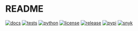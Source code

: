 # README

[![docs](https://img.shields.io/readthedocs/wingechr-project-template?logo=readthedocs&logoColor=white)](https://wingechr-project-template.readthedocs.io)
[![tests](https://github.com/wingechr/PROJECT_TEMPLATE/actions/workflows/unittest.yml/badge.svg)](https://github.com/wingechr/PROJECT_TEMPLATE/actions/workflows/unittest.yml)
[![python](https://img.shields.io/pypi/pyversions/PROJECT_TEMPLATE?logo=python&logoColor=white)](https://pypi.org/project/PROJECT_TEMPLATE)
[![license](https://img.shields.io/github/license/wingechr/PROJECT_TEMPLATE)](https://github.com/wingechr/PROJECT_TEMPLATE/blob/main/LICENSE)
[![release](https://img.shields.io/github/v/release/wingechr/PROJECT_TEMPLATE?include_prereleases)](https://github.com/wingechr/PROJECT_TEMPLATE/releases)
[![pypi](https://img.shields.io/pypi/v/PROJECT_TEMPLATE.svg)](https://pypi.org/project/PROJECT_TEMPLATE)
[![snyk](https://snyk.io/test/github/wingechr/PROJECT_TEMPLATE/badge.svg)](https://snyk.io/test/github/wingechr/PROJECT_TEMPLATE)
